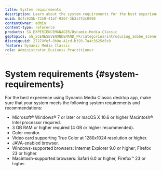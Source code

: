 ```yaml
---
title: System requirements
description: Learn about the system requirements for the best experience using Dynamic Media Classic. 
uuid: 8dfc925b-7350-41af-9207-3b2a743c0998
contentOwner: admin
content-type: reference
products: SG_EXPERIENCEMANAGER/Dynamic-Media-Classic
geptopics: SG_SCENESEVENONDEMAND_PK/categories/introducing_adobe_scene7
discoiquuid: 27278fef-8b0e-41cd-b393-7a4c3625d5c0
feature: Dynamic Media Classic
role: Administrator,Business Practitioner
---
```


# System requirements {#system-requirements}

For the best experience using Dynamic Media Classic desktop app, make sure that your system meets the following system requirements and recommendations:

* Microsoft® Windows® 7 or later or macOS X 10.6 or higher Macintosh® Intel processor required.
* 3 GB RAM or higher required (4 GB or higher recommended).
* Color monitor.
* Video card supporting True Color at 1280x1024 resolution or higher.
* JAVA-enabled browser.
* Windows-supported browsers: Internet Explorer 9.0 or higher; Firefox 23 or higher.
* Macintosh-supported browsers: Safari 6.0 or higher, Firefox™ 23 or higher.

